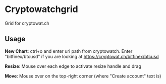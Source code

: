 # Cryptowatchgrid

Grid for cryptowat.ch

## Usage

**New Chart**: ctrl+o and enter uri path from cryptowatch. Enter "bitfinex/btcusd" if you are looking at https://cryptowat.ch/bitfinex/btcusd

**Resize**: Mouse over each edge to activate resize handle and drag

**Move**: Mouse over on the top-right corner (where "Create account" text is)
